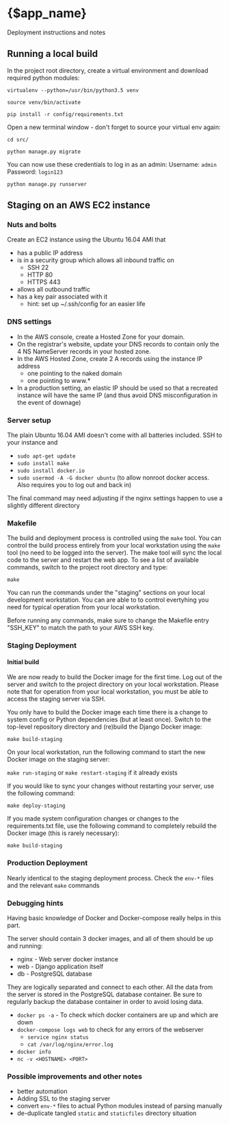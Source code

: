# {$app_name}

Deployment instructions and notes

## Running a local build

In the project root directory, create a virtual environment and download required python modules:

`virtualenv --python=/usr/bin/python3.5 venv`

`source venv/bin/activate`

`pip install -r config/requirements.txt`

Open a new terminal window - don't forget to source your virtual env again:

`cd src/`

`python manage.py migrate`

You can now use these credentials to log in as an admin:
Username: `admin`
Password: `login123`

`python manage.py runserver`

## Staging on an AWS EC2 instance

### Nuts and bolts

Create an EC2 instance using the Ubuntu 16.04 AMI that

* has a public IP address
* is in a security group which allows all inbound traffic on
    * SSH 22
    * HTTP 80
    * HTTPS 443
* allows all outbound traffic
* has a key pair associated with it
	* hint: set up ~/.ssh/config for an easier life

### DNS settings

* In the AWS console, create a Hosted Zone for your domain.
* On the registrar's website, update your DNS records to contain only the 4 NS NameServer records in your hosted zone.
* In the AWS Hosted Zone, create 2 A records using the instance IP address
	* one pointing to the naked domain
	* one pointing to www.*
* In a production setting, an elastic IP should be used so that a recreated instance will have the same IP (and thus avoid DNS misconfiguration in the event of downage)

### Server setup

The plain Ubuntu 16.04 AMI doesn't come with all batteries included. SSH to your instance and

* `sudo apt-get update`
* `sudo install make`
* `sudo install docker.io`
* `sudo usermod -A -G docker ubuntu` (to allow nonroot docker access. Also requires you to log out and back in)

The final command may need adjusting if the nginx settings happen to use a slightly different directory

### Makefile

The build and deployment process is controlled using the ``make`` tool. 
You can control the build process entirely from your local workstation using the ``make`` tool (no need to be logged into the server). The make tool will sync the local code to the server and restart the web app.
To see a list of available commands, switch to the project root directory and type:

```
make
```

You can run the commands under the "staging" sections on your local development workstation.
You can are able to to control evertyhing you need for typical operation from your local workstation.

Before running any commands, make sure to change the Makefile entry "SSH_KEY" to match the path to your AWS SSH key.


### Staging Deployment


#### Initial build

We are now ready to build the Docker image for the first time. Log out of the server and switch to the project directory on your local workstation.
Please note that for operation from your local workstation, you must be able to access the staging server via SSH.

You only have to build the Docker image each time there is a change to system config or Python dependencies (but at least once).
Switch to the top-level repository directory and (re)build the Django Docker image:

`make build-staging`

On your local workstation, run the following command to start the new Docker image on the staging server:

`make run-staging` or `make restart-staging` if it already exists

If you would like to sync your changes without restarting your server, use the following command:

`make deploy-staging`

If you made system configuration changes or changes to the requirements.txt file, use the following command to completely 
rebuild the Docker image (this is rarely necessary):
  
`make build-staging`


### Production Deployment

Nearly identical to the staging deployment process. Check the `env-*` files and the relevant `make` commands

### Debugging hints

Having basic knowledge of Docker and Docker-compose really helps in this part.

The server should contain 3 docker images, and all of them should be up and running:
* nginx - Web server docker instance
* web - Django application itself
* db - PostgreSQL database

They are logically separated and connect to each other. All the data from the server is stored in the PostgreSQL database container.
Be sure to regularly backup the database container in order to avoid losing data.

* `docker ps -a` - To check which docker containers are up and which are down
* `docker-compose logs web` to check for any errors of the webserver
    * `service nginx status`
    * `cat /var/log/nginx/error.log`
* `docker info`
* `nc -v <HOSTNAME> <PORT>`

### Possible improvements and other notes

* better automation
* Adding SSL to the staging server
* convert `env-*` files to actual Python modules instead of parsing manually
* de-duplicate tangled `static` and `staticfiles` directory situation